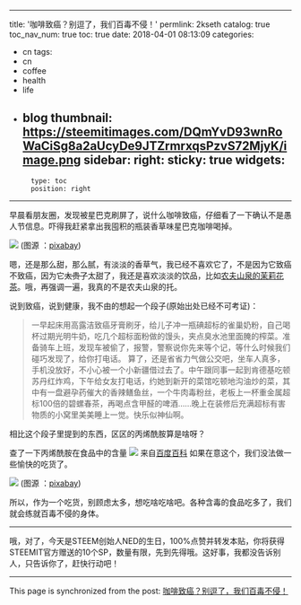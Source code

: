 
---
title: '咖啡致癌？别逗了，我们百毒不侵！'
permlink: 2kseth
catalog: true
toc_nav_num: true
toc: true
date: 2018-04-01 08:13:09
categories:
- cn
tags:
- cn
- coffee
- health
- life
- blog
thumbnail: https://steemitimages.com/DQmYvD93wnRoWaCiSg8a2aUcyDe9JTZrmrxqsPzvS72MjyK/image.png
sidebar:
    right:
        sticky: true
widgets:
    -
        type: toc
        position: right
---


早晨看朋友圈，发现被星巴克刷屏了，说什么咖啡致癌，仔细看了一下确认不是愚人节信息。吓得我赶紧拿出我囤积的瓶装香草味星巴克咖啡喝掉。

![](https://steemitimages.com/DQmYvD93wnRoWaCiSg8a2aUcyDe9JTZrmrxqsPzvS72MjyK/image.png)
(图源 ：[pixabay](https://pixabay.com))

嗯，还是那么甜，那么腻，有淡淡的香草气，我已经不喜欢它了，不是因为它致癌不致癌，因为它~~太贵了~~太甜了，我还是喜欢淡淡的饮品，比如[农夫山泉的茉莉花茶](/cn/@oflyhigh/46wy2s)。哦，再强调一遍，我真的不是农夫山泉的托。

说到致癌，说到健康，我不由的想起一个段子(原始出处已经不可考证)：
>一早起床用高露洁致癌牙膏刷牙，给儿子冲一瓶碘超标的雀巢奶粉，自己喝杯过期光明牛奶，吃几个超标面粉做的馒头，夹点臭水池里面腌的榨菜。准备骑车上班，发现车被偷了，报警，警察说你先来等个记，等什么时候我们碰巧发现了，给你打电话。 算了，还是省省力气做公交吧，坐车人真多，手机没放好，不小心被一个小新疆借过去了。中午跟同事一起到肯德基吃顿苏丹红炸鸡，下午给女友打电话，约她到新开的菜馆吃顿地沟油炒的菜，其中有一盘避孕药催大的香辣鳝鱼丝，一个牛肉毒粉丝，老板上一杯重金属超标100倍的碧螺春茶，再喝点含甲醛的啤酒……晚上在装修后充满超标有害物质的小窝里美美睡上一觉。快乐似神仙啊。

相比这个段子里提到的东西，区区的丙烯酰胺算是啥呀？

查了一下丙烯酰胺在食品中的含量
![](https://steemitimages.com/DQmU1eTiP9Pbn6HhoNMqRFpGmuPSe4ktDVSsnmjJzh1yJqQ/image.png)
来自[百度百科](https://baike.baidu.com/item/%E4%B8%99%E7%83%AF%E9%85%B0%E8%83%BA/3049396)
如果在意这个，我们没法做一些愉快的吃货了。


![](https://steemitimages.com/DQmetGyUUH7JxusVhqa1HutyEg3waVmQm1E9QpapyNftk4o/image.png)
(图源 ：[pixabay](https://pixabay.com))

所以，作为一个吃货，别顾虑太多，想吃啥吃啥吧。各种含毒的食品吃多了，我们就会练就百毒不侵的身体。

---

哦，对了，今天是STEEM创始人NED的生日，100%点赞并转发本贴，你将获得STEEMIT官方赠送的10个SP，数量有限，先到先得哦。这好事，我都没告诉别人，只告诉你了，赶快行动吧！

- - -

This page is synchronized from the post: [咖啡致癌？别逗了，我们百毒不侵！](https://steemit.com/@oflyhigh/2kseth)
